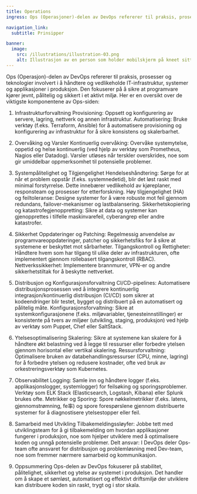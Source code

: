 ```yaml
---
title: Operations
ingress: Ops (Operasjoner)-delen av DevOps refererer til praksis, prosesser og teknologier som er involvert i å håndtere og vedlikeholde IT-infrastruktur, systemer og applikasjoner i produksjon. Den fokuserer på å sikre at programvare kjører jevnt, pålitelig og sikkert i et aktivt miljø.

navigation_link:
  subtitle: Prinsipper

banner:
  image:
    src: /illustrations/illustration-03.png
    alt: Illustrasjon av en person som holder mobilskjerm på kneet sitt
---
```


Ops (Operasjon)-delen av DevOps refererer til praksis, prosesser og teknologier involvert i å håndtere og vedlikeholde IT-infrastruktur, systemer og applikasjoner i produksjon. Den fokuserer på å sikre at programvare kjører jevnt, pålitelig og sikkert i et aktivt miljø. Her er en oversikt over de viktigste komponentene av Ops-siden:

1. Infrastrukturforvaltning
Provisioning: Oppsett og konfigurering av servere, lagring, nettverk og annen infrastruktur.
Automatisering: Bruke verktøy (f.eks. Terraform, Ansible) for å automatisere provisioning og konfigurering av infrastruktur for å sikre konsistens og skalerbarhet.

2. Overvåking og Varsler
Kontinuerlig overvåking: Overvåke systemytelse, oppetid og helse kontinuerlig (ved hjelp av verktøy som Prometheus, Nagios eller Datadog). Varsler utløses når terskler overskrides, noe som gir umiddelbar oppmerksomhet til potensielle problemer.

3. Systempålitelighet og Tilgjengelighet
Hendelseshåndtering: Sørge for at når et problem oppstår (f.eks. systemnedetid), blir det løst raskt med minimal forstyrrelse. Dette innebærer vedlikehold av kjøreplaner, responsteam og prosesser for etterforskning.
Høy tilgjengelighet (HA) og feiltoleranse: Designe systemer for å være robuste mot feil gjennom redundans, failover-mekanismer og lastbalansering.
Sikkerhetskopiering og katastrofegjenoppretting: Sikre at data og systemer kan gjenopprettes i tilfelle maskinvarefeil, cyberangrep eller andre katastrofer.

5. Sikkerhet
Oppdateringer og Patching: Regelmessig anvendelse av programvareoppdateringer, patcher og sikkerhetsfiks for å sikre at systemene er beskyttet mot sårbarheter.
Tilgangskontroll og Rettigheter: Håndtere hvem som har tilgang til ulike deler av infrastrukturen, ofte implementert gjennom rollebasert tilgangskontroll (RBAC).
Nettverkssikkerhet: Implementere brannmurer, VPN-er og andre sikkerhetstiltak for å beskytte nettverket.

6. Distribusjon og Konfigurasjonsforvaltning
CI/CD-pipelines: Automatisere distribusjonsprosessen ved å integrere kontinuerlig integrasjon/kontinuerlig distribusjon (CI/CD) som sikrer at kodeendringer blir testet, bygget og distribuert på en automatisert og pålitelig måte.
Konfigurasjonsforvaltning: Sikre at systemkonfigurasjonene (f.eks. miljøvariabler, tjenesteinnstillinger) er konsistente på tvers av miljøer (utvikling, staging, produksjon) ved hjelp av verktøy som Puppet, Chef eller SaltStack.

7. Ytelsesoptimalisering
Skalering: Sikre at systemene kan skalere for å håndtere økt belastning ved å legge til ressurser eller forbedre ytelsen gjennom horisontal eller vertikal skalering.
Ressursforvaltning: Optimalisere bruken av databehandlingsressurser (CPU, minne, lagring) for å forbedre ytelsen og redusere kostnader, ofte ved bruk av orkestreringsverktøy som Kubernetes.

8. Observabilitet
Logging: Samle inn og håndtere logger (f.eks. applikasjonslogger, systemlogger) for feilsøking og sporingsproblemer. Verktøy som ELK Stack (Elasticsearch, Logstash, Kibana) eller Splunk brukes ofte.
Metrikker og Sporing: Spore nøkkelmetrikker (f.eks. latens, gjennomstrømning, fe率) og spore forespørslene gjennom distribuerte systemer for å diagnostisere ytelsestopper eller feil.

9. Samarbeid med Utvikling
Tilbakemeldingssløyfer: Jobbe tett med utviklingsteam for å gi tilbakemelding om hvordan applikasjoner fungerer i produksjon, noe som hjelper utviklere med å optimalisere koden og unngå potensielle problemer.
Delt ansvar: I DevOps deler Ops-team ofte ansvaret for distribusjon og problemløsning med Dev-team, noe som fremmer nærmere samarbeid og kommunikasjon.

10. Oppsummering
Ops-delen av DevOps fokuserer på stabilitet, pålitelighet, sikkerhet og ytelse av systemet i produksjon. Det handler om å skape et sømløst, automatisert og effektivt driftsmiljø der utviklere kan distribuere koden sin raskt, trygt og i stor skala.
